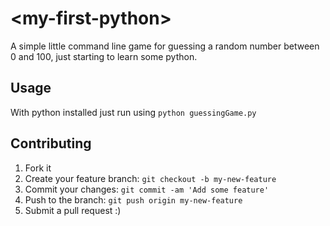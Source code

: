# \<my-first-python\>

A simple little command line game for guessing a random number between 0 and 100, just starting to learn some python.

## Usage

With python installed just run using `python guessingGame.py`

## Contributing

1. Fork it
2. Create your feature branch: `git checkout -b my-new-feature`
3. Commit your changes: `git commit -am 'Add some feature'`
4. Push to the branch: `git push origin my-new-feature`
5. Submit a pull request :)
